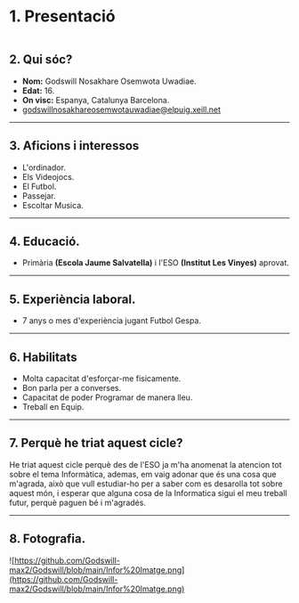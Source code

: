 # 1. Presentació

```![Discord](https://sm.ign.com/t/ign_es/guide/w/what-is-di/what-is-discord-what-is-stream-attenuation_fuvp.1200.jpg)
```

## 2. Qui sóc?
* **Nom:** Godswill Nosakhare Osemwota Uwadiae.
* **Edat:** 16.
* **On visc:** Espanya, Catalunya Barcelona.
* godswillnosakhareosemwotauwadiae@elpuig.xeill.net

_________________________________________________________________________________

## 3. Aficions i interessos
* L'ordinador.
* Els Videojocs.
* El Futbol.
* Passejar.
* Escoltar Musica.

_________________________________________________________________________________

## 4. Educació.
* Primària **(Escola Jaume Salvatella)** i l'ESO **(Institut Les Vinyes)** aprovat.

_________________________________________________________________________________

## 5. Experiència laboral.
* 7 anys o mes d'experiència jugant Futbol Gespa.

_________________________________________________________________________________

## 6. Habilitats
* Molta capacitat d'esforçar-me fisicamente.
* Bon parla per a converses.
* Capacitat de poder Programar de manera lleu.
* Treball en Equip.

_________________________________________________________________________________

## 7. Perquè he triat aquest cicle?
He triat aquest cicle perquè des de l'ESO ja m'ha anomenat la atencion tot sobre el tema Informàtica, ademas, em vaig adonar que és una cosa que m'agrada, això que vull estudiar-ho per a saber com es desarolla tot sobre aquest món, i esperar que alguna cosa de la Informatica sigui el meu treball futur, perquè paguen bé i m'agradés.

_________________________________________________________________________________

## 8. Fotografia.
![https://github.com/Godswill-max2/Godswill/blob/main/Infor%20Imatge.png](https://github.com/Godswill-max2/Godswill/blob/main/Infor%20Imatge.png) 


